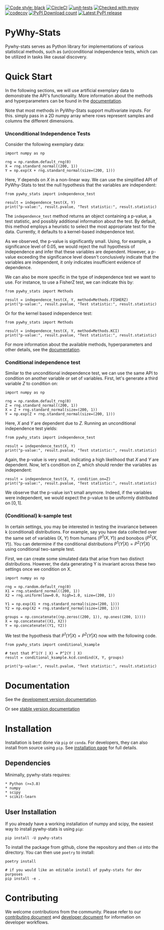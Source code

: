 [![Code style: black](https://img.shields.io/badge/code%20style-black-000000.svg)](https://github.com/psf/black)
[![CircleCI](https://circleci.com/gh/py-why/pywhy-stats/tree/main.svg?style=svg)](https://circleci.com/gh/py-why/pywhy-stats/tree/main)
[![unit-tests](https://github.com/py-why/pywhy-stats/actions/workflows/main.yml/badge.svg)](https://github.com/py-why/pywhy-stats/actions/workflows/main.yml)
[![Checked with mypy](http://www.mypy-lang.org/static/mypy_badge.svg)](http://mypy-lang.org/)
[![codecov](https://codecov.io/gh/py-why/pywhy-stats/branch/main/graph/badge.svg?token=H1reh7Qwf4)](https://codecov.io/gh/py-why/pywhy-stats)
[![PyPI Download count](https://img.shields.io/pypi/dm/pywhy-stats.svg)](https://pypistats.org/packages/pywhy-stats)
[![Latest PyPI release](https://img.shields.io/pypi/v/pywhy-stats.svg)](https://pypi.org/project/pywhy-stats/)

# PyWhy-Stats

Pywhy-stats serves as Python library for implementations of various statistical methods, such as (un)conditional independence tests, which can be utilized in tasks like causal discovery.

# Quick Start

In the following sections, we will use artificial exemplary data to demonstrate the API's functionality. More 
information about the methods and hyperparameters can be found in the [documentation](https://py-why.github.io/pywhy-stats/stable/index.html).

Note that most methods in PyWhy-Stats support multivariate inputs. For this. simply pass in a
2D numpy array where rows represent samples and columns the different dimensions.

### Unconditional Independence Tests

Consider the following exemplary data:

```
import numpy as np
  
rng = np.random.default_rng(0)
X = rng.standard_normal((200, 1))
Y = np.exp(X + rng.standard_normal(size=(200, 1)))
```

Here, $Y$ depends on $X$ in a non-linear way. We can use the simplified API of PyWhy-Stats to test the null hypothesis 
that the variables are independent:

```
from pywhy_stats import independence_test
 
result = independence_test(X, Y)
print("p-value:", result.pvalue, "Test statistic:", result.statistic)
```

The `independence_test` method returns an object containing a p-value, a test statistic, and possibly additional 
information about the test. By default, this method employs a heuristic to select the most appropriate test for the 
data. Currently, it defaults to a kernel-based independence test.

As we observed, the p-value is significantly small. Using, for example, a significance level of 0.05, we would reject 
the null hypothesis of independence and infer that these variables are dependent. However, a p-value exceeding the 
significance level doesn't conclusively indicate that the variables are independent, it only indicates insufficient 
evidence of dependence.

We can also be more specific in the type of independence test we want to use. For instance, to use
a FisherZ test, we can indicate this by:

```
from pywhy_stats import Methods

result = independence_test(X, Y, method=Methods.FISHERZ)
print("p-value:", result.pvalue, "Test statistic:", result.statistic)
```

Or for the kernel based independence test:

```
from pywhy_stats import Methods

result = independence_test(X, Y, method=Methods.KCI)
print("p-value:", result.pvalue, "Test statistic:", result.statistic)
```

For more information about the available methods, hyperparameters and other details, see the
[documentation](https://py-why.github.io/pywhy-stats/stable/index.html).

### Conditional independence test

Similar to the unconditional independence test, we can use the same API to condition on another variable or set of 
variables. First, let's generate a third variable $Z$ to condition on:

```
import numpy as np
  
rng = np.random.default_rng(0)
Z = rng.standard_normal((200, 1))
X = Z + rng.standard_normal(size=(200, 1))
Y = np.exp(Z + rng.standard_normal(size=(200, 1)))
```

Here, $X$ and $Y$ are dependent due to $Z$. Running an unconditional independence test yields:

```
from pywhy_stats import independence_test
 
result = independence_test(X, Y)
print("p-value:", result.pvalue, "Test statistic:", result.statistic)
```

Again, the p-value is very small, indicating a high likelihood that $X$ and $Y$ are dependent. Now,
let's condition on $Z$, which should render the variables as independent:

```
result = independence_test(X, Y, condition_on=Z)
print("p-value:", result.pvalue, "Test statistic:", result.statistic)
```

We observe that the p-value isn't small anymore. Indeed, if the variables were independent, we would expect the p-value 
to be uniformly distributed on $[0, 1]$.

### (Conditional) k-sample test

In certain settings, you may be interested in testing the invariance between k (conditional) distributions. For example, say you have data collected over the same set of variables (X, Y) from humans ($P^1(X, Y)$) and bonobos ($P^2(X, Y)$). You can determine if the conditional distributions $P^1(Y | X) = P^2(Y | X)$ using conditional two-sample test.

First, we can create some simulated data that arise from two distinct distributions. However, the data generating Y is invariant across these two settings once we condition on X.

```
import numpy as np
  
rng = np.random.default_rng(0)
X1 = rng.standard_normal((200, 1))
X2 = rng.uniform(low=0.0, high=1.0, size=(200, 1))

Y1 = np.exp(X1 + rng.standard_normal(size=(200, 1)))
Y2 = np.exp(X2 + rng.standard_normal(size=(200, 1)))

groups = np.concatenate((np.zeros((200, 1)), np.ones((200, 1))))
X = np.concatenate((X1, X2))
Y = np.concatenate((Y1, Y2))
```

We test the hypothesis that $P^1(Y | X) = P^2(Y | X)$ now with the following code.

```
from pywhy_stats import conditional_ksample

# test that P^1(Y | X) = P^2(Y | X)
result = conditional_ksample.kcd.condind(X, Y, groups)

print("p-value:", result.pvalue, "Test statistic:", result.statistic)
```

# Documentation

See the [development version documentation](https://py-why.github.io/pywhy-stats/dev/index.html).

Or see [stable version documentation](https://py-why.github.io/pywhy-stats/stable/index.html)

# Installation

Installation is best done via `pip` or `conda`. For developers, they can also install from source using `pip`. See [installation page](https://www.pywhy.org/pywhy-stats/dev/installation.html) for full details.

## Dependencies

Minimally, pywhy-stats requires:

    * Python (>=3.8)
    * numpy
    * scipy
    * scikit-learn

## User Installation

If you already have a working installation of numpy and scipy, the easiest way to install pywhy-stats is using `pip`:

    pip install -U pywhy-stats

To install the package from github, clone the repository and then `cd` into the directory. You can then use `poetry` to install:

    poetry install

    # if you would like an editable install of pywhy-stats for dev purposes
    pip install -e .

# Contributing

We welcome contributions from the community. Please refer to our [contributing document](./CONTRIBUTING.md) and [developer document](./DEVELOPING.md) for information on developer workflows.